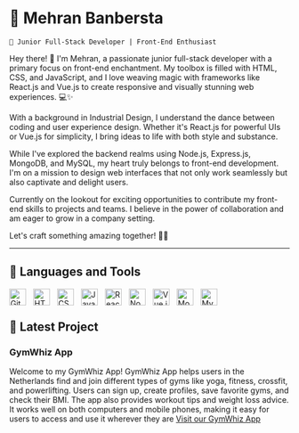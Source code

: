 # 🧗 Mehran Banbersta

`🚀 Junior Full-Stack Developer | Front-End Enthusiast`

Hey there! 👋 I'm Mehran, a passionate junior full-stack developer with a primary focus on front-end enchantment. My toolbox is filled with HTML, CSS, and JavaScript, and I love weaving magic with frameworks like React.js and Vue.js to create responsive and visually stunning web experiences. 💻✨

With a background in Industrial Design, I understand the dance between coding and user experience design. Whether it's React.js for powerful UIs or Vue.js for simplicity, I bring ideas to life with both style and substance.

While I've explored the backend realms using Node.js, Express.js, MongoDB, and MySQL, my heart truly belongs to front-end development. I'm on a mission to design web interfaces that not only work seamlessly but also captivate and delight users.

Currently on the lookout for exciting opportunities to contribute my front-end skills to projects and teams. I believe in the power of collaboration and am eager to grow in a company setting.

Let's craft something amazing together! 🚀✨

---

## 🧰 Languages and Tools


<img align="left" alt="Git" width="30px" style="padding-right:10px;" src="https://cdn.jsdelivr.net/gh/devicons/devicon/icons/git/git-original.svg" />

<img align="left" alt="HTML" width="30px" style="padding-right:10px;" src="https://cdn.jsdelivr.net/gh/devicons/devicon/icons/html5/html5-plain.svg" />

<img align="left" alt="CSS" width="30px" style="padding-right:10px;" src="https://cdn.jsdelivr.net/gh/devicons/devicon/icons/css3/css3-plain.svg" />
<img align="left" alt="JavaScript" width="30px" style="padding-right:10px;" src="https://cdn.jsdelivr.net/gh/devicons/devicon/icons/javascript/javascript-plain.svg" />

<img align="left" alt="React" width="30px" style="padding-right:10px;" src="https://cdn.jsdelivr.net/gh/devicons/devicon/icons/react/react-original.svg" />

<img align="left" alt="NodeJS" width="30px" style="padding-right:10px;" src="https://cdn.jsdelivr.net/gh/devicons/devicon/icons/nodejs/nodejs-original.svg" />

<img align="left" alt="Vue.js" width="30px" style="padding-right:10px;" src="https://cdn.jsdelivr.net/gh/devicons/devicon/icons/vuejs/vuejs-original.svg" />

<img align="left" alt="MongoDB" width="30px" style="padding-right:10px;" src="https://cdn.jsdelivr.net/gh/devicons/devicon/icons/mongodb/mongodb-original.svg" />

<img align="left" alt="MySQL" width="30px" style="padding-right:10px;" src="https://cdn.jsdelivr.net/gh/devicons/devicon/icons/mysql/mysql-original.svg" />
<br />

#

## 📲 Latest Project
### GymWhiz App 
Welcome to my GymWhiz App!
GymWhiz App helps users in the Netherlands find and join different types of gyms like yoga, fitness, crossfit, and powerlifting. Users can sign up, create profiles, save favorite gyms, and check their BMI. The app also provides workout tips and weight loss advice. It works well on both computers and mobile phones, making it easy for users to access and use it wherever they are
[Visit our GymWhiz App](https://c44-group-b-214f45ea3c28.herokuapp.com/)

<!--
**Mehran-Banbersta/Mehran-Banbersta** is a ✨ _special_ ✨ repository because its `README.md` (this file) appears on your GitHub profile.

Here are some ideas to get you started:

- 🔭 I’m currently working on ...
- 🌱 I’m currently learning ...
- 👯 I’m looking to collaborate on ...
- 🤔 I’m looking for help with ...
- 💬 Ask me about ...
- 📫 How to reach me: ...
- 😄 Pronouns: ...
- ⚡ Fun fact: ...
-->
